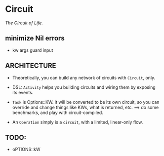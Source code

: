 # Circuit

_The Circuit of Life._


## minimize Nil errors

* kw args guard input

## ARCHITECTURE

* Theoretically, you can build any network of circuits with `Circuit`, only.
* DSL: `Activity` helps you building circuits and wiring them by exposing its events.
* `Task` is Options::KW. It will be converted to be its own circuit, so you can override and change things like KWs, what is returned, etc. ==> do some benchmarks, and play with circuit-compiled.

* An `Operation` simply is a `circuit`, with a limited, linear-only flow.

## TODO:

* oPTIONS::kW

